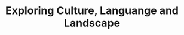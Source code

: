 ---
# Page title
title: Exploring Culture, Languange and Landscape
# Page type - we want a landing page (such as a homepage)
type: landing

# Your landing page sections - add as many different content blocks as you like
sections:
  - block: collection
    content:
      title: Exploring Culture, Languange and Landscape
      text: "Read more about my newest experiences and discoveries."
      page_type: post
      filters:
        tag: travel
        exclude_featured: false
    design:
      # Choose a layout view
      view: article-grid
      spacing:
        padding: [0, 20, 0, 20]
---